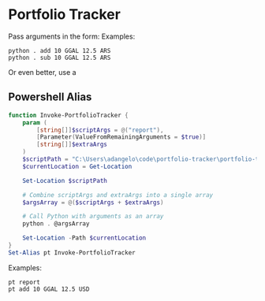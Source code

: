 # Portfolio Tracker
Pass arguments in the form: <verb> <symbol> <quantity> <price>
Examples:
```
python . add 10 GGAL 12.5 ARS
python . sub 10 GGAL 12.5 ARS
```
Or even better, use a
## Powershell Alias
```powershell
function Invoke-PortfolioTracker {
    param (
        [string[]]$scriptArgs = @("report"),
        [Parameter(ValueFromRemainingArguments = $true)]
        [string[]]$extraArgs
    )
    $scriptPath = "C:\Users\adangelo\code\portfolio-tracker\portfolio-tracker"
    $currentLocation = Get-Location

    Set-Location $scriptPath

    # Combine scriptArgs and extraArgs into a single array
    $argsArray = @($scriptArgs + $extraArgs)

    # Call Python with arguments as an array
    python . @argsArray

    Set-Location -Path $currentLocation
}
Set-Alias pt Invoke-PortfolioTracker
```

Examples:
```
pt report
pt add 10 GGAL 12.5 USD
```